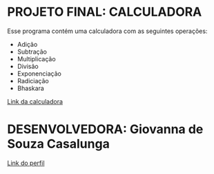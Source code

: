 # **PROJETO FINAL: CALCULADORA**

Esse programa contém uma calculadora com as seguintes operações:
- Adição
- Subtração
- Multiplicação
- Divisão
- Exponenciação
- Radiciação
- Bhaskara

[Link da calculadora](https://github.com/GCasalunga/Projeto-final-Calculadora.git)

# **DESENVOLVEDORA: Giovanna de Souza Casalunga** #

[Link do perfil](https://github.com/GCasalunga)

